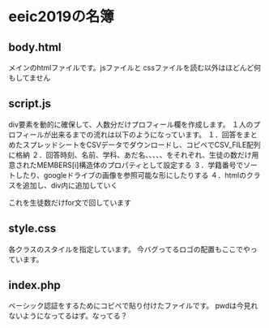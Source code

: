 # eeic2019の名簿

## body.html
メインのhtmlファイルです。jsファイルと  cssファイルを読む以外はほどんど何もしてません

## script.js
div要素を動的に確保して、人数分だけプロフィール欄を作成します。
１人のプロフィールが出来るまでの流れは以下のようになっています。
１．回答をまとめたスプレッドシートをCSVデータでダウンロードし、コピペでCSV_FILE配列に格納
２．回答時刻、名前、学科、あだ名、、、、、をそれぞれ、生徒の数だけ用意されたMEMBERS[i]構造体のプロパティとして設定する
３．学籍番号でソートしたり、googleドライブの画像を参照可能な形にしたりする
４．htmlのクラスを追加し、div内に追加していく

これを生徒数だけfor文で回しています

## style.css
各クラスのスタイルを指定しています。
今バグってるロゴの配置もここでやっています。

## index.php
ベーシック認証をするためにコピペで貼り付けたファイルです。
pwdは今見れないようになってるはず。なってる？

